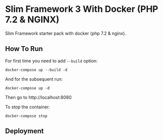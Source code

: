 # Slim Framework 3 With Docker (PHP 7.2 & NGINX)

Slim Framework starter pack with docker (php 7.2 & nginx).

## How To Run

For first time you need to add `--build` option:

```
docker-compose up --build -d
```

And for the subsequent run:

```
docker-compose up -d
```

Then go to http://localhost:8080

To stop the container:

```
docker-compose stop
```

## Deployment
